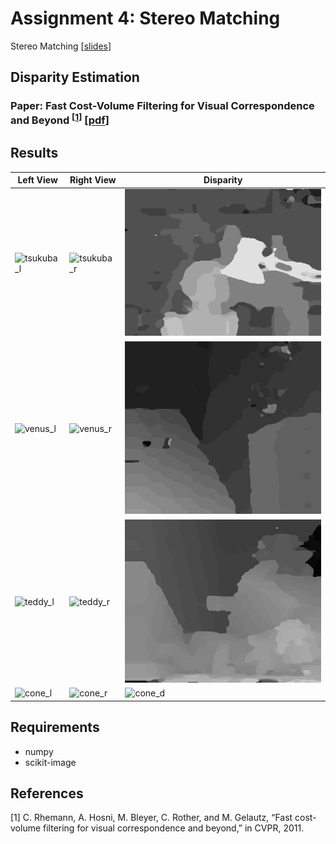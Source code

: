 # Assignment 4: Stereo Matching
Stereo Matching [[slides](http://media.ee.ntu.edu.tw/courses/cv/18F/hw/cv2018_hw04.pdf)]
## Disparity Estimation

### Paper: Fast Cost-Volume Filtering for Visual Correspondence and Beyond <sup>[[1](#references)]</sup> [[pdf](http://wwwpub.zih.tu-dresden.de/~cvweb/publications/papers/2012/FastCost-VolumeFiltering.pdf)]

## Results

Left View | Right View | Disparity
--- | --- | ---
![tsukuba_l](testdata/tsukuba/img3.png) | ![tsukuba_r](testdata/tsukuba/img4.png) | ![tsukuba_d](tsukuba.png)
![venus_l](testdata/venus/img2.png) | ![venus_r](testdata/venus/img6.png) | ![venus_d](venus.png)
![teddy_l](testdata/teddy/img2.png) | ![teddy_r](testdata/teddy/img6.png) | ![teddy_d](teddy.png)
![cone_l](testdata/cone/img2.png) | ![cone_r](testdata/cone/img6.png) | ![cone_d](cone.png)

## Requirements
* numpy
* scikit-image

## References
[1] C. Rhemann, A. Hosni, M. Bleyer, C. Rother, and M. Gelautz, “Fast cost-volume filtering for visual correspondence and beyond,” in CVPR, 2011.
